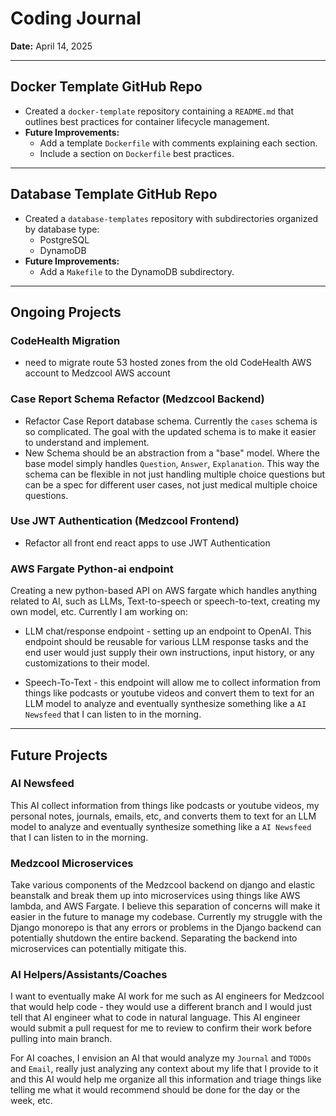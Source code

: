 # Coding Journal

**Date:** April 14, 2025

---

## Docker Template GitHub Repo

- Created a `docker-template` repository containing a `README.md` that outlines best practices for container lifecycle management.
- **Future Improvements:**
  - Add a template `Dockerfile` with comments explaining each section.
  - Include a section on `Dockerfile` best practices.

---

## Database Template GitHub Repo

- Created a `database-templates` repository with subdirectories organized by database type:
  - PostgreSQL
  - DynamoDB
- **Future Improvements:**
  - Add a `Makefile` to the DynamoDB subdirectory.

---

## Ongoing Projects

### CodeHealth Migration

- need to migrate route 53 hosted zones from the old CodeHealth AWS account to Medzcool AWS account

### Case Report Schema Refactor (Medzcool Backend)

- Refactor Case Report database schema. Currently the `cases` schema is so complicated. The goal with the updated schema is to make it easier to understand and implement.
- New Schema should be an abstraction from a "base" model. Where the base model simply handles `Question`, `Answer`, `Explanation`. This way the schema can be flexible in not just handling multiple choice questions but can be a spec for different user cases, not just medical multiple choice questions.

### Use JWT Authentication (Medzcool Frontend)

- Refactor all front end react apps to use JWT Authentication

### AWS Fargate Python-ai endpoint

Creating a new python-based API on AWS fargate which handles anything related to AI, such as LLMs, Text-to-speech or speech-to-text, creating my own model, etc. Currently I am working on:

- LLM chat/response endpoint - setting up an endpoint to OpenAI. This endpoint should be reusable for various LLM response tasks and the end user would just supply their own instructions, input history, or any customizations to their model.

- Speech-To-Text - this endpoint will allow me to collect information from things like podcasts or youtube videos and convert them to text for an LLM model to analyze and eventually synthesize something like a `AI Newsfeed` that I can listen to in the morning.

---

## Future Projects

### AI Newsfeed

This AI collect information from things like podcasts or youtube videos, my personal notes, journals, emails, etc, and converts them to text for an LLM model to analyze and eventually synthesize something like a `AI Newsfeed` that I can listen to in the morning.

### Medzcool Microservices

Take various components of the Medzcool backend on django and elastic beanstalk and break them up into microservices using things like AWS lambda, and AWS Fargate. I believe this separation of concerns will make it easier in the future to manage my codebase. Currently my struggle with the Django monorepo is that any errors or problems in the Django backend can potentially shutdown the entire backend. Separating the backend into microservices can potentially mitigate this.

### AI Helpers/Assistants/Coaches

I want to eventually make AI work for me such as AI engineers for Medzcool that would help code - they would use a different branch and I would just tell that AI engineer what to code in natural language. This AI engineer would submit a pull request for me to review to confirm their work before pulling into main branch.

For AI coaches, I envision an AI that would analyze my `Journal` and `TODOs` and `Email`, really just analyzing any context about my life that I provide to it and this AI would help me organize all this information and triage things like telling me what it would recommend should be done for the day or the week, etc.
